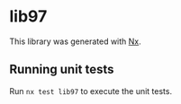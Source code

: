# lib97

This library was generated with [Nx](https://nx.dev).

## Running unit tests

Run `nx test lib97` to execute the unit tests.
